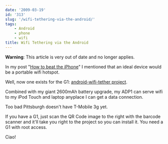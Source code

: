 ```yaml
---
date: '2009-03-19'
id: '313'
slug: '/wifi-tethering-via-the-android/'
tags:
    - Android
    - phone
    - wifi
title: Wifi Tethering via the Android
---
```


**Warning**: This article is very out of date and no longer applies.

In my post "[How to beat the iPhone](../how-to-beat-the-iphone)" I mentioned
that an ideal device would be a portable wifi hotspot.

Well, now one exists for the G1:
[android-wifi-tether project](http://code.google.com/p/android-wifi-tether/).

<!-- more -->

Combined with my giant 2600mAh battery upgrade, my ADP1 can serve wifi to my
iPod Touch and laptop anyplace I can get a data connection.

Too bad Pittsburgh doesn't have T-Mobile 3g yet.

If you have a G1, just scan the QR Code image to the right with the barcode
scanner and it'll take you right to the project so you can install it. You
need a G1 with root access.

Ciao!
